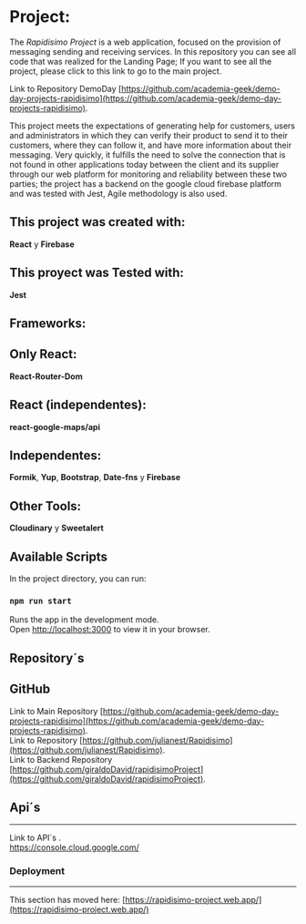 # Project:

The *Rapidisimo Project* is a web application, focused on the provision of messaging sending and receiving services.
In this repository you can see all code that was realized for the Landing Page; If you want to see all the project, please click to this link to go to the main project.


Link to Repository DemoDay [https://github.com/academia-geek/demo-day-projects-rapidisimo](https://github.com/academia-geek/demo-day-projects-rapidisimo). 

This project meets the expectations of generating help for customers, users and administrators in which they can verify their product to send it to their customers, where they can follow it, and have more information about their messaging.
Very quickly, it fulfills the need to solve the connection that is not found in other applications today between the client and its supplier through our web platform for monitoring and reliability between these two parties; the project has a backend on the google cloud firebase platform and was tested with Jest, Agile methodology is also used.


## This project was created with:

**React** y **Firebase**

## This proyect was Tested with:

**Jest**

## Frameworks:


Only React:
---
**React-Router-Dom** 

React (independentes):
---
**react-google-maps/api**

Independentes:
---
**Formik**, **Yup**, **Bootstrap**, **Date-fns** y **Firebase**

Other Tools:
---
**Cloudinary** y **Sweetalert**

## Available Scripts

In the project directory, you can run:

### `npm run start`

Runs the app in the development mode.\
Open [http://localhost:3000](http://localhost:3000) to view it in your browser.

## Repository´s
**GitHub**  
---

Link to Main Repository [https://github.com/academia-geek/demo-day-projects-rapidisimo](https://github.com/academia-geek/demo-day-projects-rapidisimo).  
Link to Repository [https://github.com/julianest/Rapidisimo](https://github.com/julianest/Rapidisimo).  
Link to Backend Repository [https://github.com/giraldoDavid/rapidisimoProject](https://github.com/giraldoDavid/rapidisimoProject).


## Api´s
---
Link to API´s .\
https://console.cloud.google.com/



### Deployment
---
This section has moved here: [https://rapidisimo-project.web.app/](https://rapidisimo-project.web.app/)